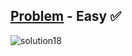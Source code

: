 [Problem](https://www.hackerrank.com/challenges/30-exceptions-string-to-integer/problem) - Easy :white_check_mark:
---
![solution18](https://user-images.githubusercontent.com/44196434/152368197-a31e4542-d9cc-4a39-ae94-250a95e0f36f.png)
